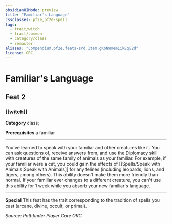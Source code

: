 ```yaml
---
obsidianUIMode: preview
title: "Familiar's Language"
cssclasses: pf2e,pf2e-spell
tags:
  - trait/witch
  - trait/common
  - category/class
  - remaster
aliases: "Compendium.pf2e.feats-srd.Item.gKoNWXem1ikEqE2d"
license: ORC
---
```

# Familiar's Language
## Feat 2
### [[witch]]

**Category** class; 



**Prerequisites** a familiar
* * *
You've learned to speak with your familiar and other creatures like it. You can ask questions of, receive answers from, and use the Diplomacy skill with creatures of the same family of animals as your familiar. For example, if your familiar were a cat, you could gain the effects of [[Spells/Speak with Animals|Speak with Animals]] for any felines (including leopards, lions, and tigers, among others). This ability doesn't make them more friendly than normal. If your familiar ever changes to a different creature, you can't use this ability for 1 week while you absorb your new familiar's language.

* * *

**Special** This feat has the trait corresponding to the tradition of spells you cast (arcane, divine, occult, or primal).

*Source: Pathfinder Player Core*
*ORC*